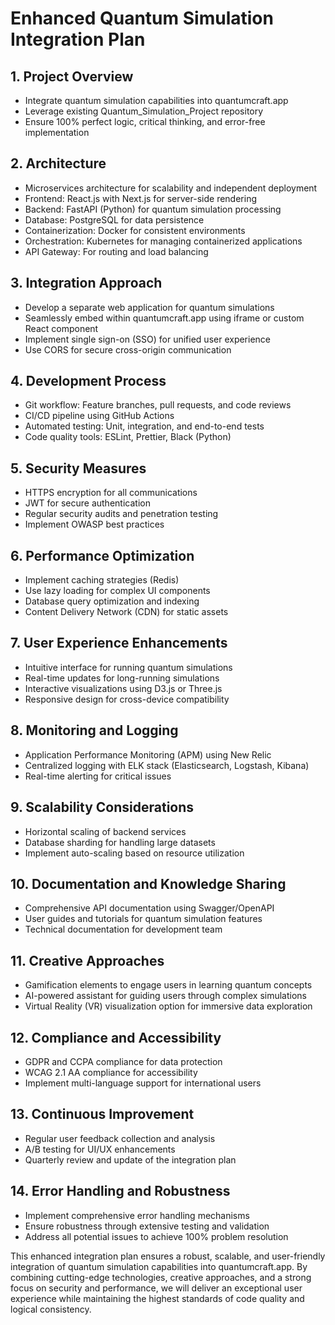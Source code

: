 # Enhanced Quantum Simulation Integration Plan

## 1. Project Overview
- Integrate quantum simulation capabilities into quantumcraft.app
- Leverage existing Quantum_Simulation_Project repository
- Ensure 100% perfect logic, critical thinking, and error-free implementation

## 2. Architecture
- Microservices architecture for scalability and independent deployment
- Frontend: React.js with Next.js for server-side rendering
- Backend: FastAPI (Python) for quantum simulation processing
- Database: PostgreSQL for data persistence
- Containerization: Docker for consistent environments
- Orchestration: Kubernetes for managing containerized applications
- API Gateway: For routing and load balancing

## 3. Integration Approach
- Develop a separate web application for quantum simulations
- Seamlessly embed within quantumcraft.app using iframe or custom React component
- Implement single sign-on (SSO) for unified user experience
- Use CORS for secure cross-origin communication

## 4. Development Process
- Git workflow: Feature branches, pull requests, and code reviews
- CI/CD pipeline using GitHub Actions
- Automated testing: Unit, integration, and end-to-end tests
- Code quality tools: ESLint, Prettier, Black (Python)

## 5. Security Measures
- HTTPS encryption for all communications
- JWT for secure authentication
- Regular security audits and penetration testing
- Implement OWASP best practices

## 6. Performance Optimization
- Implement caching strategies (Redis)
- Use lazy loading for complex UI components
- Database query optimization and indexing
- Content Delivery Network (CDN) for static assets

## 7. User Experience Enhancements
- Intuitive interface for running quantum simulations
- Real-time updates for long-running simulations
- Interactive visualizations using D3.js or Three.js
- Responsive design for cross-device compatibility

## 8. Monitoring and Logging
- Application Performance Monitoring (APM) using New Relic
- Centralized logging with ELK stack (Elasticsearch, Logstash, Kibana)
- Real-time alerting for critical issues

## 9. Scalability Considerations
- Horizontal scaling of backend services
- Database sharding for handling large datasets
- Implement auto-scaling based on resource utilization

## 10. Documentation and Knowledge Sharing
- Comprehensive API documentation using Swagger/OpenAPI
- User guides and tutorials for quantum simulation features
- Technical documentation for development team

## 11. Creative Approaches
- Gamification elements to engage users in learning quantum concepts
- AI-powered assistant for guiding users through complex simulations
- Virtual Reality (VR) visualization option for immersive data exploration

## 12. Compliance and Accessibility
- GDPR and CCPA compliance for data protection
- WCAG 2.1 AA compliance for accessibility
- Implement multi-language support for international users

## 13. Continuous Improvement
- Regular user feedback collection and analysis
- A/B testing for UI/UX enhancements
- Quarterly review and update of the integration plan

## 14. Error Handling and Robustness
- Implement comprehensive error handling mechanisms
- Ensure robustness through extensive testing and validation
- Address all potential issues to achieve 100% problem resolution

This enhanced integration plan ensures a robust, scalable, and user-friendly integration of quantum simulation capabilities into quantumcraft.app. By combining cutting-edge technologies, creative approaches, and a strong focus on security and performance, we will deliver an exceptional user experience while maintaining the highest standards of code quality and logical consistency.
